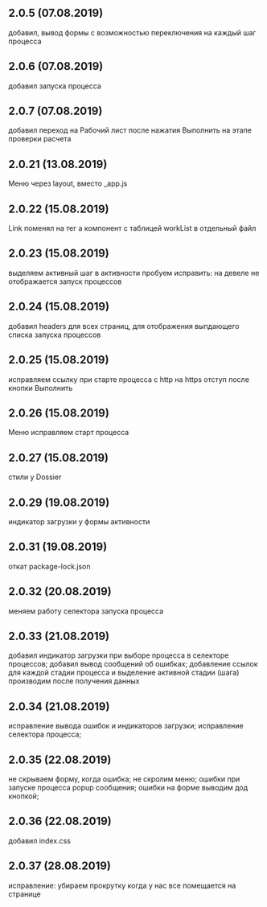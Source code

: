 ## 2.0.5 (07.08.2019)
добавил, вывод формы с возможностью переключения на каждый шаг процесса

## 2.0.6 (07.08.2019)
добавил запуска процесса

## 2.0.7 (07.08.2019)
добавил переход на Рабочий лист после нажатия Выполнить на этапе проверки расчета

## 2.0.21 (13.08.2019)
Меню через layout, вместо _app.js

## 2.0.22 (15.08.2019)
Link поменял на тег а
компонент с таблицей workList в отдельный файл

## 2.0.23 (15.08.2019)
выделяем активный шаг в активности
пробуем исправить: на девеле не отображается запуск процессов

## 2.0.24 (15.08.2019)
добавил headers для всех страниц, для отображения выпдающего списка запуска процессов

## 2.0.25 (15.08.2019)
исправляем ссылку при старте процесса с http на https
отступ после кнопки Выполнить

## 2.0.26 (15.08.2019)
Меню
исправляем старт процесса

## 2.0.27 (15.08.2019)
стили у Dossier

## 2.0.29 (19.08.2019)
индикатор загрузки у формы активности

## 2.0.31 (19.08.2019)
откат package-lock.json

## 2.0.32 (20.08.2019)
меняем работу селектора запуска процесса

## 2.0.33 (21.08.2019)
добавил индикатор загрузки при выборе процесса в селекторе процессов;
добавил вывод сообщений об ошибках;
добавление ссылок для каждой стадии процесса и выделение активной стадии (шага) производим после получения данных

## 2.0.34 (21.08.2019)
исправление вывода ошибок и индикаторов загрузки;
исправление селектора процесса;

## 2.0.35 (22.08.2019)
не скрываем форму, когда ошибка;
не скролим меню; ошибки при запуске процесса popup сообщения;
ошибки на форме выводим дод кнопкой;

## 2.0.36 (22.08.2019)
добавил index.css

## 2.0.37 (28.08.2019)
исправление: убираем прокрутку когда у нас все помещается на странице
